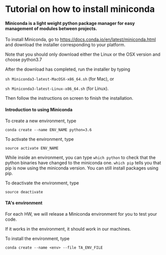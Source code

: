 # Tutorial on how to install miniconda



#### Miniconda is a light weight python package manager for easy management of modules between projects.

To install Miniconda, go to https://docs.conda.io/en/latest/miniconda.html and download the installer corresponding to your platform. 

Note that you should only download either the Linux or the OSX version and choose python3.7

After the download has completed, run the installer by typing

`sh Miniconda3-latest-MacOSX-x86_64.sh` (for Mac), or

`sh Miniconda3-latest-Linux-x86_64.sh` (for Linux).

Then follow the instructions on screen to finish the installation.



#### Introduction to using Miniconda

To create a new environment, type

`conda create --name ENV_NAME python=3.6`

To activate the environment, type

`source activate ENV_NAME`

While inside an environment, you can type `which python` to check that the python binaries have changed to the miniconda one. `which pip` tells you that pip is now using the miniconda version. You can still install packages using pip. 

To deactivate the environment, type

`source deactivate`



#### TA's environment

For each HW, we will release a Miniconda environment for you to test your code.

If it works in the environment, it should work in our machines.

To install the environment, type

`conda create --name <env> --file TA_ENV_FILE`

